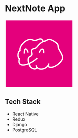# NextNote App

![Next Note](./frontend/assets/images/nnpink.png "NextNote")

## Tech Stack

- React Native
- Redux
- Django
- PostgreSQL
